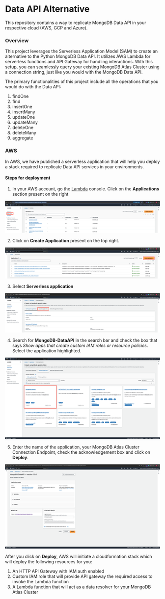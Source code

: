 # Data API Alternative

This repository contains a way to replicate MongoDB Data API in your respective cloud (AWS, GCP and Azure).

### Overview

This project leverages the Serverless Application Model (SAM) to create an alternative to the Python MongoDB Data API. It utilizes AWS Lambda for serverless functions and API Gateway for handling interactions. With this setup, you can seamlessly query your existing MongoDB Atlas Cluster using a connection string, just like you would with the MongoDB Data API.

The primary functionalities of this project include all the operations that you would do with the Data API:
1. findOne
2. find
3. insertOne
4. insertMany
5. updateOne
6. updateMany
7. deleteOne
8. deleteMany
9. aggregate

### AWS

In AWS, we have published a serverless application that will help you deploy a stack required to replicate Data API services in your environments.

#### Steps for deployment 

1) In your AWS account, go the [Lambda](https://us-east-1.console.aws.amazon.com/lambda/home?region=us-east-1#/functions) console. Click on the **Applications** section present on the right

![alt text](<images/Lambda_Applications.png>)

2) Click on **Create Application** present on the top right.

![alt text](<images/Create_Application.png>)

3) Select **Serverless application**

![alt text](<images/Serverless_Applications.png>)

4) Search for **MongoDB-DataAPI** in the search bar and check the box that says *Show apps that create custom IAM roles or resource policies*. Select the application highlighted.

![alt text](<images/DataAPI_App.png>)

5) Enter the name of the application, your MongoDB Atlas Cluster Connection Endpoint, check the acknowledgement box and click on **Deploy**.

![alt text](<images/App_Deployment.png>)

After you click on **Deploy**, AWS will initiate a cloudformation stack which will deploy the following resources for you: 
1. An HTTP API Gateway with IAM auth enabled
2. Custom IAM role that will provide API gateway the required access to invoke the Lambda function
3. A Lambda function that will act as a data resolver for your MongoDB Atlas Cluster
